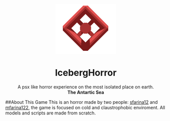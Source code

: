 <div>
  <p align="center">
    <img src="https://github.com/mfarina122/IcebergHorror/blob/main/HorrorGame/Assets/Texture/github/Icewrecker_logo.png">
  </p>
  <h1 align="center">IcebergHorror</h1>

  <p align="center">
    A psx like horror experience on the most isolated place on earth.</br>
    <strong>The Antartic Sea</strong>
  </p>
</div>

##About This Game
This is an horror made by two people: [sfarina12](https://github.com/sfarina12) and [mfarina122](https://github.com/mfarina122), the game is focused on cold and claustrophobic enviroment.
All models and scripts are made from scratch.

